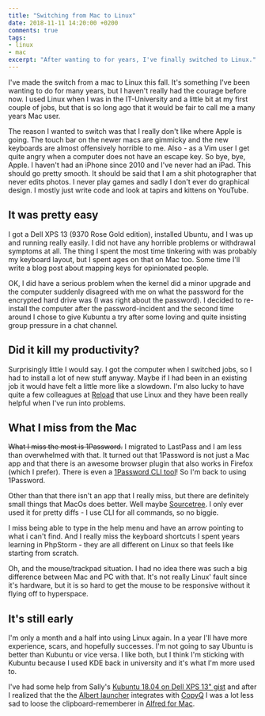 ```yaml
---
title: "Switching from Mac to Linux"
date: 2018-11-11 14:20:00 +0200
comments: true
tags:
- linux
- mac
excerpt: "After wanting to for years, I've finally switched to Linux."
---
```


I've made the switch from a mac to Linux this fall. It's something I've been wanting to do for many years, but I haven't really had the courage before now. I used Linux when I was in the IT-University and a little bit at my first couple of jobs, but that is so long ago that it would be fair to call me a many years Mac user. 

The reason I wanted to switch was that I really don't like where Apple is going. The touch bar on the newer macs are gimmicky and the new keyboards are almost offensively horrible to me. Also - as a Vim user I get quite angry when a computer does not have an escape key. So bye, bye, Apple. I haven't had an iPhone since 2010 and I've never had an iPad. This should go pretty smooth. It should be said that I am a shit photographer that never edits photos. I never play games and sadly I don't ever do graphical design. I mostly just write code and look at tapirs and kittens on YouTube.

## It was pretty easy
I got a Dell XPS 13 (9370 Rose Gold edition), installed Ubuntu, and I was up and running really easily. I did not have any horrible problems or withdrawal symptoms at all. The thing I spent the most time tinkering with was probably my keyboard layout, but I spent ages on that on Mac too. Some time I'll write a blog post about mapping keys for opinionated people.

OK, I did have a serious problem when the kernel did a minor upgrade and the computer suddenly disagreed with me on what the password for the encrypted hard drive was (I was right about the password). I decided to re-install the computer after the password-incident and the second time around I chose to give Kubuntu a try after some loving and quite insisting group pressure in a chat channel.

## Did it kill my productivity?
Surprisingly little I would say. I got the computer when I switched jobs, so I had to install a lot of new stuff anyway. Maybe if I had been in an existing job it would have felt a little more like a slowdown. I'm also lucky to have quite a few colleagues at [Reload](https://reload.dk/) that use Linux and they have been really helpful when I've run into problems.

## What I miss from the Mac
<del>What I miss the most is 1Password.</del> I migrated to LastPass and I am less than overwhelmed with that. It turned out that 1Password is not just a Mac app and that there is an awesome browser plugin that also works in Firefox (which I prefer). There is even a [1Password CLI tool](https://support.1password.com/explore/linux/)! So I'm back to using 1Password.

Other than that there isn't an app that I really miss, but there are definitely small things that MacOs does better. Well maybe [Sourcetree](https://www.sourcetreeapp.com/). I only ever used it for pretty diffs - I use CLI for all commands, so no biggie.

I miss being able to type in the help menu and have an arrow pointing to what i can't find. And I really miss the keyboard shortcuts I spent years learning in PhpStorm - they are all different on Linux so that feels like starting from scratch.  

Oh, and the mouse/trackpad situation. I had no idea there was such a big difference between Mac and PC with that. It's not really Linux' fault since it's hardware, but it is so hard to get the mouse to be responsive without it flying off to hyperspace.


## It's still early
I'm only a month and a half into using Linux again. In a year I'll have more experience, scars, and hopefully successes. I'm not going to say Ubuntu is better than Kubuntu or vice versa. I like both, but I think I'm sticking with Kubuntu because I used KDE back in university and it's what I'm more used to. 

I've had some help from Sally's [Kubuntu 18.04 on Dell XPS 13" gist](https://gist.github.com/justafish/5679be8cb6ccc37bf1f266ffa2f5c4bf) and after I realized that the the [Albert launcher](https://albertlauncher.github.io/docs/) integrates with [CopyQ](https://hluk.github.io/CopyQ/) I was a lot less sad to loose the clipboard-rememberer in [Alfred for Mac](https://www.alfredapp.com/).